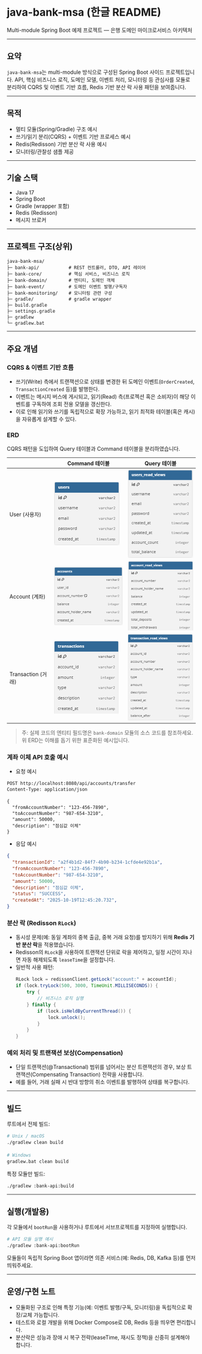 # java-bank-msa (한글 README)

Multi-module Spring Boot 예제 프로젝트 — 은행 도메인 마이크로서비스 아키텍처

---

## 요약

`java-bank-msa`는 multi-module 방식으로 구성된 Spring Boot 사이드 프로젝트입니다.
API, 핵심 비즈니스 로직, 도메인 모델, 이벤트 처리, 모니터링 등 관심사를 모듈로 분리하여
CQRS 및 이벤트 기반 흐름, Redis 기반 분산 락 사용 패턴을 보여줍니다.

---

## 목적

- 멀티 모듈(Spring/Gradle) 구조 예시
- 쓰기/읽기 분리(CQRS) + 이벤트 기반 프로세스 예시
- Redis(Redisson) 기반 분산 락 사용 예시
- 모니터링/관찰성 샘플 제공

---

## 기술 스택

- Java 17
- Spring Boot
- Gradle (wrapper 포함)
- Redis (Redisson)
- 메시지 브로커

---

## 프로젝트 구조(상위)

```
java-bank-msa/
├─ bank-api/           # REST 컨트롤러, DTO, API 레이어
├─ bank-core/          # 핵심 서비스, 비즈니스 로직
├─ bank-domain/        # 엔티티, 도메인 객체
├─ bank-event/         # 도메인 이벤트 발행/구독자
├─ bank-monitoring/    # 모니터링 관련 구성
├─ gradle/             # gradle wrapper
├─ build.gradle
├─ settings.gradle
├─ gradlew
└─ gradlew.bat
```

---

## 주요 개념

### CQRS & 이벤트 기반 흐름

- 쓰기(Write) 측에서 트랜잭션으로 상태를 변경한 뒤 도메인 이벤트(`OrderCreated`, `TransactionCreated` 등)를 발행한다.
- 이벤트는 메시지 버스에 게시되고, 읽기(Read) 측(프로젝션 혹은 소비자)이 해당 이벤트를 구독하여 조회 전용 모델을 갱신한다.
- 이로 인해 읽기와 쓰기를 독립적으로 확장 가능하고, 읽기 최적화 테이블(혹은 캐시)을 자유롭게 설계할 수 있다.

### ERD

CQRS 패턴을 도입하여 Query 테이블과 Command 테이블을 분리하였습니다.

|                  | Command 테이블           | Query 테이블             |
|------------------|-----------------------|-----------------------|
| User (사용자)       | ![erd1.png](erd1.png) | ![erd2.png](erd2.png) |
| Account (계좌)     | ![erd3.png](erd3.png) | ![erd4.png](erd4.png) |
| Transaction (거래) | ![erd5.png](erd5.png) | ![erd6.png](erd6.png) |

> 주: 실제 코드의 엔티티 필드명은 `bank-domain` 모듈의 소스 코드를 참조하세요. 위 ERD는 이해를 돕기 위한 표준화된 예시입니다.

### 계좌 이체 API 호출 예시
- 요청 예시
```http request
POST http://localhost:8080/api/accounts/transfer
Content-Type: application/json

{
  "fromAccountNumber": "123-456-7890",
  "toAccountNumber": "987-654-3210",
  "amount": 50000,
  "description": "점심값 이체"
}

```
- 응답 예시
```json
{
  "transactionId": "a2f4b1d2-84f7-4b90-b234-1cfde4e92b1a",
  "fromAccountNumber": "123-456-7890",
  "toAccountNumber": "987-654-3210",
  "amount": 50000,
  "description": "점심값 이체",
  "status": "SUCCESS",
  "createdAt": "2025-10-19T12:45:20.732",
}

```

### 분산 락 (Redisson `RLock`)

- 동시성 문제(예: 동일 계좌의 중복 출금, 중복 거래 요청)를 방지하기 위해 **Redis 기반 분산 락**을 적용했습니다.
- Redisson의 `RLock`을 사용하여 트랜잭션 단위로 락을 제어하고, 일정 시간이 지나면 자동 해제되도록 `leaseTime`을 설정합니다.
- 일반적 사용 패턴:
  ```java
  RLock lock = redissonClient.getLock("account:" + accountId);
  if (lock.tryLock(500, 3000, TimeUnit.MILLISECONDS)) {
      try {
          // 비즈니스 로직 실행
      } finally {
          if (lock.isHeldByCurrentThread()) {
              lock.unlock();
          }
      }
  }
  ```

### 예외 처리 및 트랜잭션 보상(Compensation)

- 단일 트랜잭션(@Transactional) 범위를 넘어서는 분산 트랜잭션의 경우, 보상 트랜잭션(Compensating Transaction) 전략을 사용합니다.
- 예를 들어, 거래 실패 시 반대 방향의 취소 이벤트를 발행하여 상태를 복구합니다.


---

## 빌드

루트에서 전체 빌드:

```bash
# Unix / macOS
./gradlew clean build

# Windows
gradlew.bat clean build
```

특정 모듈만 빌드:

```bash
./gradlew :bank-api:build
```

---

## 실행(개발용)

각 모듈에서 `bootRun`을 사용하거나 루트에서 서브프로젝트를 지정하여 실행합니다.

```bash
# API 모듈 실행 예시
./gradlew :bank-api:bootRun
```

모듈들이 독립적 Spring Boot 앱이라면 의존 서비스(예: Redis, DB, Kafka 등)를 먼저 띄워주세요.

---


## 운영/구현 노트

- 모듈화된 구조로 인해 특정 기능(예: 이벤트 발행/구독, 모니터링)을 독립적으로 확장/교체 가능합니다.
- 테스트와 로컬 개발을 위해 Docker Compose로 DB, Redis 등을 띄우면 편리합니다.
- 분산락은 성능과 장애 시 복구 전략(leaseTime, 재시도 정책)을 신중히 설계해야 합니다.



